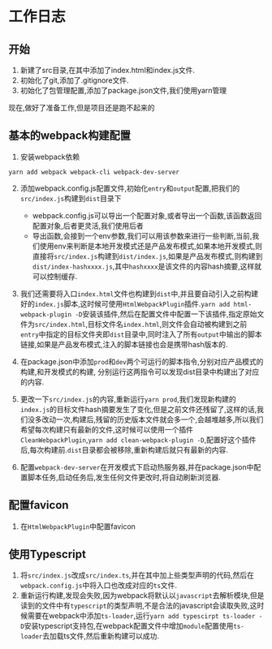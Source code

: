 # 工作日志

## 开始
1. 新建了src目录,在其中添加了index.html和index.js文件.
2. 初始化了git,添加了.gitignore文件.
3. 初始化了包管理配置,添加了package.json文件,我们使用yarn管理

现在,做好了准备工作,但是项目还是跑不起来的

## 基本的webpack构建配置
1. 安装webpack依赖
```shell
yarn add webpack webpack-cli webpack-dev-server
```
2. 添加webpack.config.js配置文件,初始化`entry`和`output`配置,把我们的`src/index.js`构建到`dist`目录下
   + webpack.config.js可以导出一个配置对象,或者导出一个函数,该函数返回配置对象,后者更灵活,我们使用后者
   + 导出函数,会接到一个env参数,我们可以用该参数来进行一些判断,当前,我们使用env来判断是本地开发模式还是产品发布模式,如果本地开发模式,则直接将`src/index.js`构建到`dist/index.js`,如果是产品发布模式,则构建到`dist/index-hashxxxx.js`,其中`hashxxxx`是该文件的内容hash摘要,这样就可以控制缓存.
3. 我们还需要将入口`index.html`文件也构建到`dist`中,并且要自动引入之前构建好的`index.js`脚本,这时候可使用`HtmlWebpackPlugin`插件.`yarn add html-webpack-plugin -D`安装该插件,然后在配置文件中配置一下该插件,指定原始文件为`src/index.html`,目标文件名`index.html`,则文件会自动被构建到之前`entry`中指定的目标文件夹即`dist`目录中,同时注入了所有`output`中输出的脚本链接,如果是产品发布模式,注入的脚本链接也会是携带hash版本的.

4. 在package.json中添加`prod`和`dev`两个可运行的脚本指令,分别对应产品模式的构建,和开发模式的构建, 分别运行这两指令可以发现dist目录中构建出了对应的内容.

5. 更改一下`src/index.js`的内容,重新运行`yarn prod`,我们发现新构建的`index.js`的目标文件hash摘要发生了变化,但是之前文件还残留了,这样的话,我们没多改动一次,构建后,残留的历史版本文件就会多一个,会越堆越多,所以我们希望每次构建只有最新的文件,这时候可以使用一个插件`CleanWebpackPlugin`,`yarn add clean-webpack-plugin -D`,配置好这个插件后,每次构建前.`dist`目录都会被移除,重新构建后就只有最新的内容.

6. 配置`webpack-dev-server`在开发模式下启动热服务器,并在package.json中配置脚本任务,启动任务后,发生任何文件更改时,将自动刷新浏览器.

## 配置favicon
1. 在`HtmlWebpackPlugin`中配置favicon

## 使用Typescript
1. 将`src/index.js`改成`src/index.ts`,并在其中加上些类型声明的代码,然后在`webpack.config.js`中将入口也改成对应的`ts`文件.
2. 重新运行构建,发现会失败,因为webpack将默认以`javascript`去解析模块,但是读到的文件中有`typescript`的类型声明,不是合法的javascript会读取失败,这时候需要在webpack中添加`ts-loader`,运行`yarn add typescirpt ts-loader -D`安装typescript支持包,在webpack配置文件中增加`module`配置使用`ts-loader`去加载ts文件,然后重新构建可以成功.
